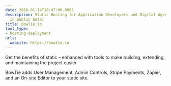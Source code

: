 ```yaml
---
date: 2016-01-14T18:47:00.000Z
description: Static Hosting for Application Developers and Digital Agencies (currently
  in public beta)
title: BowTie.io
tool_type:
- hosting-deployment
urls:
  website: https://bowtie.io
---
```


Get the benefits of static – enhanced with tools to make building, extending, and maintaining the project easier.

BowTie adds User Management, Admin Controls, Stripe Payments, Zapier, and an On-site Editor to your static site.

